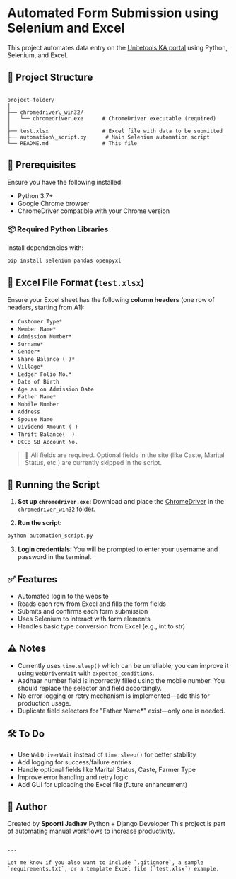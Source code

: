 # Automated Form Submission using Selenium and Excel

This project automates data entry on the [Unitetools KA portal](https://ka.unitetools.in) using Python, Selenium, and Excel.

## 📂 Project Structure

```

project-folder/
│
├── chromedriver\_win32/
│   └── chromedriver.exe      # ChromeDriver executable (required)
│
├── test.xlsx                 # Excel file with data to be submitted
├── automation\_script.py      # Main Selenium automation script
└── README.md                 # This file

````

## 🔧 Prerequisites

Ensure you have the following installed:

- Python 3.7+
- Google Chrome browser
- ChromeDriver compatible with your Chrome version

### 📦 Required Python Libraries

Install dependencies with:

```bash
pip install selenium pandas openpyxl
````

## 📁 Excel File Format (`test.xlsx`)

Ensure your Excel sheet has the following **column headers** (one row of headers, starting from A1):

* `Customer Type*`
* `Member Name*`
* `Admission Number*`
* `Surname*`
* `Gender*`
* `Share Balance ( )*`
* `Village*`
* `Ledger Folio No.*`
* `Date of Birth`
* `Age as on Admission Date`
* `Father Name*`
* `Mobile Number`
* `Address`
* `Spouse Name`
* `Dividend Amount ( )`
* `Thrift Balance(  )`
* `DCCB SB Account No.`

> 🔔 All fields are required. Optional fields in the site (like Caste, Marital Status, etc.) are currently skipped in the script.

## 🚀 Running the Script

1. **Set up `chromedriver.exe`:**
   Download and place the [ChromeDriver](https://sites.google.com/chromium.org/driver/) in the `chromedriver_win32` folder.

2. **Run the script:**

```bash
python automation_script.py
```

3. **Login credentials:**
   You will be prompted to enter your username and password in the terminal.

## ✅ Features

* Automated login to the website
* Reads each row from Excel and fills the form fields
* Submits and confirms each form submission
* Uses Selenium to interact with form elements
* Handles basic type conversion from Excel (e.g., int to str)

## ⚠️ Notes

* Currently uses `time.sleep()` which can be unreliable; you can improve it using `WebDriverWait` with `expected_conditions`.
* Aadhaar number field is incorrectly filled using the mobile number. You should replace the selector and field accordingly.
* No error logging or retry mechanism is implemented—add this for production usage.
* Duplicate field selectors for "Father Name\*" exist—only one is needed.

## 🛠️ To Do

* Use `WebDriverWait` instead of `time.sleep()` for better stability
* Add logging for success/failure entries
* Handle optional fields like Marital Status, Caste, Farmer Type
* Improve error handling and retry logic
* Add GUI for uploading the Excel file (future enhancement)

## 📌 Author

Created by **Spoorti Jadhav**
Python + Django Developer
This project is part of automating manual workflows to increase productivity.

```

---

Let me know if you also want to include `.gitignore`, a sample `requirements.txt`, or a template Excel file (`test.xlsx`) example.
```
